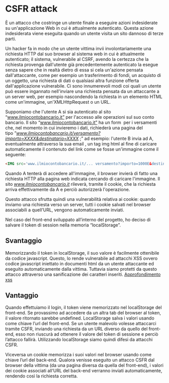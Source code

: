 # CSFR attack

È un attacco che costringe un utente finale a eseguire azioni indesiderate su un'applicazione Web in cui è attualmente autenticato. Questa azione indesiderata viene eseguita quando un utente visita un sito dannoso di terze parti. 

Un hacker fa in modo che un utente vittima invii involontariamente una richiesta HTTP dal suo browser al sistema web in cui è attualmente autenticato; il sistema, vulnerabile al CSRF, avendo la certezza che la richiesta provenga dall'utente già precedentemente autenticato la esegue senza sapere che in realtà dietro di essa si cela un'azione pensata dall'attaccante, come per esempio un trasferimento di fondi, un acquisto di un oggetto, una richiesta di dati o qualsiasi altra funzione offerta dall'applicazione vulnerabile. Ci sono innumerevoli modi coi quali un utente può essere ingannato nell'inviare una richiesta pensata da un attaccante a un server web, per esempio nascondendo la richiesta in un elemento HTML come un'immagine, un'XMLHttpRequest o un URL.

Supponiamo che l'utente A si sia autenticato al sito “www.ilmiocontobancario.it” per l'accesso alle operazioni sul suo conto bancario. Il sito “www.ilmiocontobancario.it” ha un form
 per i versamenti che, nel momento in cui invieremo i dati, richiederà una pagina del tipo ”*www.ilmiocontobancario.it/versamento?importo=XXXX&destinatario=XXXX*
;” ad esempio: l'utente B invia ad A, eventualmente attraverso la sua email
, un tag img html al fine di caricare automaticamente il contenuto del link come se fosse un'immagine come il seguente: 

```html
<IMG src='www.ilmiocontobancario.it/... versamento?importo=1000E&destinatario=B'>
```

Quando A tenterà di accedere all'immagine, il browser invierà di fatto una richiesta HTTP alla pagina web indicata cercando di caricare l'immagine. Il sito *www.ilmiocontobancario.it* rileverà, tramite il cookie, che la richiesta arriva effettivamente da A e perciò autorizzerà l'operazione.

Questo attacco sfrutta quindi una vulnerabilità relativa ai cookie: quando inviamo una richiesta verso un server, tutti i cookie salvati nel browser associabili a quell’URL, vengono automaticamente inviati.

Nel caso del front-end sviluppato all’interno del progetto, ho deciso di salvare il token di session nella memoria “localStorage”. 

## Svantaggio

Memorizzando il token in localStorage, il suo valore è facilmente ottenibile da codice javascript. Questo, lo rende vulnerabile ad attacchi XSS ovvero codice javascript iniettato in documenti html da un utente attaccante ed eseguito automaticamente dalla vittima. Tuttavia siamo protetti da questo attacco attraverso una sanificazione dei caratteri inseriti. [Approfondimento xss](https://github.com/fabiopalazzi/tesi_my_forum/blob/master/documentation/xss.md)

## Vantaggio

Quando effettuiamo il login, il token viene memorizzato nel localStorage del front-end. Se provassimo ad accedere da un altra tab del browser al token, il valore ritornato sarebbe undefined. LocalStorage salva i valori usando come chiave l’url del front-end. Se un utente malevolo volesse attaccarci tramite CSFR, inviando una richiesta da un URL diverso da quello del front-end, esso non riuscurà ad ottenere il valore del token di sessione e perciò l’attacco fallirà. Utilizzando localStorage siamo quindi difesi da attacchi CSFR.

Viceversa un cookie memorizza i suoi valori nel browser usando come chiave l’url del back-end. Qualora venisse eseguito un attacco CSFR dal browser della vittima (da una pagina diversa da quella del front-end), i valori dei cookie associati all’URL del back-end verranno inviati automaticamente, rendendo così la richiesta corretta.
